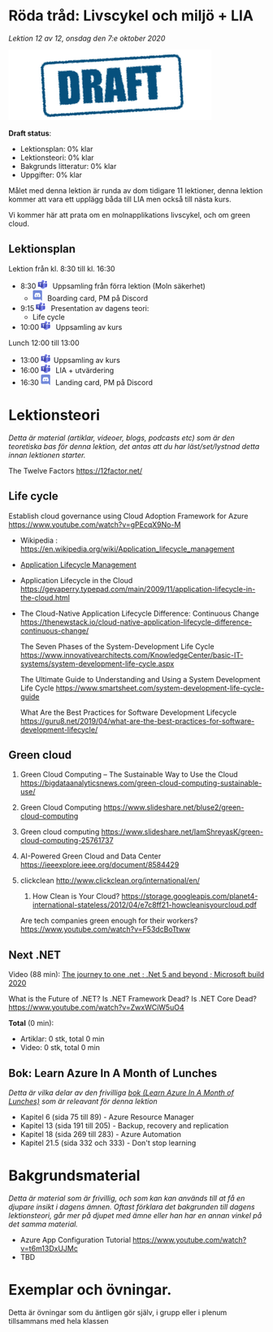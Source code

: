 # Röda tråd: Livscykel och miljö + LIA

*Lektion 12 av 12, onsdag den 7:e oktober 2020*

![Draft](/assets/images/draft.png)

**Draft status**:

* Lektionsplan: 0% klar
* Lektionsteori: 0% klar
* Bakgrunds litteratur: 0% klar
* Uppgifter: 0% klar

Målet med denna lektion är runda av dom tidigare 11 lektioner, denna lektion kommer att vara ett upplägg båda till LIA men också till nästa kurs.

Vi kommer här att prata om en molnapplikations livscykel, och om green cloud.

## Lektionsplan
Lektion från kl. 8:30 till kl. 16:30

* 8:30 <img style="margin-right:0.5em;" src="assets/images/teams18.png"  alt="Teams"/> Uppsamling från förra lektion (Moln säkerhet)
  * <img style="margin-right:0.5em;" src="assets/images/discord18.png" alt="Discord"/> Boarding card, PM på Discord
* 9:15 <img style="margin-right:0.5em;" src="assets/images/teams18.png"  alt="Teams"/> Presentation av dagens teori: 
  * Life cycle
* 10:00 <img style="margin-right:0.5em;" src="assets/images/teams18.png"  alt="Teams"/> Uppsamling av kurs

Lunch 12:00 till 13:00

* 13:00 <img style="margin-right:0.5em;" src="assets/images/teams18.png" alt="Teams"/>Uppsamling av kurs
* 16:00 <img style="margin-right:0.5em;" src="assets/images/teams18.png" alt="Teams"/> LIA + utvärdering
* 16:30 <img style="margin-right:0.5em;" src="assets/images/discord18.png" alt="Discord"/> Landing card, PM på Discord

# Lektionsteori
*Detta är material (artiklar, videoer, blogs, podcasts etc) som är den teoretiska bas för denna lektion, det antas att du har läst/set/lystnad detta innan lektionen starter.*



The Twelve Factors https://12factor.net/

## Life cycle

Establish cloud governance using Cloud Adoption Framework for Azure https://www.youtube.com/watch?v=gPEcqX9No-M



* Wikipedia : https://en.wikipedia.org/wiki/Application_lifecycle_management

* [Application Lifecycle Management](https://apprenda.com/library/glossary/a-definition-of-application-lifecycle-management/)

* Application Lifecycle in the Cloud https://gevaperry.typepad.com/main/2009/11/application-lifecycle-in-the-cloud.html

* The Cloud-Native Application Lifecycle Difference: Continuous Change https://thenewstack.io/cloud-native-application-lifecycle-difference-continuous-change/

  The Seven Phases of the System-Development Life Cycle https://www.innovativearchitects.com/KnowledgeCenter/basic-IT-systems/system-development-life-cycle.aspx

  The Ultimate Guide to Understanding and Using a System Development Life Cycle https://www.smartsheet.com/system-development-life-cycle-guide

  What Are the Best Practices for Software Development Lifecycle https://guru8.net/2019/04/what-are-the-best-practices-for-software-development-lifecycle/
## Green cloud

1. Green Cloud Computing – The Sustainable Way to Use the Cloud https://bigdataanalyticsnews.com/green-cloud-computing-sustainable-use/

  2. Green Cloud Computing                https://www.slideshare.net/bluse2/green-cloud-computing

  3. Green cloud computing                https://www.slideshare.net/IamShreyasK/green-cloud-computing-25761737

  4. AI-Powered Green Cloud and Data Center https://ieeexplore.ieee.org/document/8584429

  5. clickclean http://www.clickclean.org/international/en/

     1. How Clean  is Your Cloud? https://storage.googleapis.com/planet4-international-stateless/2012/04/e7c8ff21-howcleanisyourcloud.pdf

     Are tech companies green enough for their workers? https://www.youtube.com/watch?v=F53dcBoTtww

## Next .NET

Video (88 min): [The journey to one .net ; .Net 5 and beyond ; Microsoft build 2020](https://www.youtube.com/watch?v=oyF6RGKlvi8)

What is the Future of .NET? Is .NET Framework Dead? Is .NET Core Dead? https://www.youtube.com/watch?v=ZwxWCiW5uO4



**Total** (0 min):

- Artiklar: 0 stk, total 0 min
- Video: 0 stk, total 0 min

## Bok: Learn Azure In A Month of Lunches

*Detta är vilka delar av den frivilliga [bok (Learn Azure In A Month of Lunches)](info_learningmaterial.md) som är releavant för denna lektion*

* Kapitel 6 (sida 75 till 89) - Azure Resource Manager
* Kapitel 13 (sida 191 till 205) - Backup, recovery and replication
* Kapitel 18 (sida 269 till 283) - Azure Automation
* Kapitel 21.5 (sida 332 och 333) - Don't stop learning

# Bakgrundsmaterial

*Detta är material som är frivillig, och som kan kan används till at få en djupare insikt i dagens ämnen. Oftast förklara det bakgrunden till dagens lektionsteori, går mer på djupet med ämne eller han har en annan vinkel på det samma material.*

* Azure App Configuration Tutorial https://www.youtube.com/watch?v=t6m13DxUJMc
* TBD

# Exemplar och övningar. 

Detta är övningar som du äntligen gör själv, i grupp eller i plenum tillsammans med hela klassen